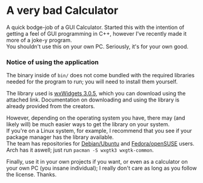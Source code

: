 # A very bad Calculator
A quick bodge-job of a GUI Calculator. Started this with the intention of getting a feel of GUI programming in C++, however I've recently made it more of a joke-y program.<br>
You shouldn't use this on your own PC. Seriously, it's for your own good.

### Notice of using the application
The binary inside of `bin/` does not come bundled with the required libraries needed for the program to run; you will need to install them yourself.

The library used is [wxWidgets 3.0.5](https://www.wxwidgets.org/), which you can download using the attached link. Documentation on downloading and using the library is already provided from the creators.

However, depending on the operating system you have, there may (and likely will) be much easier ways to get the library on your system.<br>
If you're on a Linux system, for example, I recommend that you see if your package manager has the library available.<br>
The team has repositories for [Debian/Ubuntu](https://docs.codelite.org/wxWidgets/repo315/#ubuntu-and-debian) and [Fedora/openSUSE](https://docs.codelite.org/wxWidgets/repo315/#fedora-and-opensuse) users. Arch has it aswell; just run `pacman -S wxgtk3 wxgtk-common`.

Finally, use it in your own projects if you want, or even as a calculator on your own PC (you insane individual); I really don't care as long as you follow the license. Thanks.
